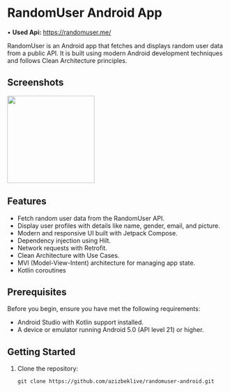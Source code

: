 # RandomUser Android App

• **Used Api:** https://randomuser.me/

RandomUser is an Android app that fetches and displays random user data from a public API. It is built using modern Android development techniques and follows Clean Architecture principles.

## Screenshots

<img src="https://github.com/AzizbekLive/randomuser-api/assets/120745929/5636f21a-613b-432d-bd53-392eb96a2d8d" width="200">


## Features

- Fetch random user data from the RandomUser API.
- Display user profiles with details like name, gender, email, and picture.
- Modern and responsive UI built with Jetpack Compose.
- Dependency injection using Hilt.
- Network requests with Retrofit.
- Clean Architecture with Use Cases.
- MVI (Model-View-Intent) architecture for managing app state.
- Kotlin coroutines

## Prerequisites

Before you begin, ensure you have met the following requirements:

- Android Studio with Kotlin support installed.
- A device or emulator running Android 5.0 (API level 21) or higher.

## Getting Started

1. Clone the repository:

   ```shell
   git clone https://github.com/azizbeklive/randomuser-android.git
